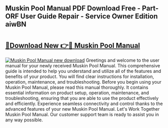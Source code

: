 ## Muskin Pool Manual PDF Download Free - Part-ORF User Guide Repair - Service Owner Edition aiwBN

# <h2><a href="http://bc63462.oget.top/?id=Muskin+Pool+Manual">🔗Download New 👉🔴 Muskin Pool Manual</a></h2>

[![Muskin Pool Manual new download](https://i.imgur.com/5g1atiW.png)](http://bc63462.oget.top/?id=Muskin+Pool+Manual)
Greetings and welcome to the user manual for your newly received Muskin Pool Manual. This comprehensive guide is intended to help you understand and utilize all of the features and benefits of your product. You will find clear instructions for installation, operation, maintenance, and troubleshooting. Before you begin using your Muskin Pool Manual, please read this manual thoroughly. It contains essential information on product setup, operation, maintenance, and troubleshooting, ensuring that you are able to use the product effectively and efficiently. Experience seamless connectivity and control thanks to the advanced features of your new Muskin Pool Manual. Let's Work Together Muskin Pool Manual. Our customer support team is ready to assist you in any way possible.
